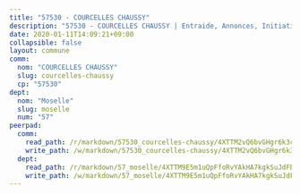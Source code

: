 ```yaml
---
title: "57530 - COURCELLES CHAUSSY"
description: "57530 - COURCELLES CHAUSSY | Entraide, Annonces, Initiatives"
date: 2020-01-11T14:09:21+09:00
collapsible: false
layout: commune
comm:
  nom: "COURCELLES CHAUSSY"
  slug: courcelles-chaussy
  cp: "57530"
dept:
  nom: "Moselle"
  slug: moselle
  num: "57"
peerpad:
  comm:
    read_path: /r/markdown/57530_courcelles-chaussy/4XTTM2vQ6bvGHgr6k3cq8H838rnoKqXVfYkP6AvTYpE7PJQuL
    write_path: /w/markdown/57530_courcelles-chaussy/4XTTM2vQ6bvGHgr6k3cq8H838rnoKqXVfYkP6AvTYpE7PJQuL-K3TgUm5VhMK9x8uqs2fbKVsMtg343FAvTvDV5Hh2Kj9R1YWTanzmNJCV68PDA7GhRKTGDkjVyYBKFrFPwY9XQakogqNVdvMfnmsoZ9m5JuDFzzh2Y9khCAGVPEp5YZqrt1fHEUaJ
  dept:
    read_path: /r/markdown/57_moselle/4XTTM9E5m1uQpFfoRvYAkHA7kgkSuJdFBSCmoLnZ6YvxmqAKj
    write_path: /w/markdown/57_moselle/4XTTM9E5m1uQpFfoRvYAkHA7kgkSuJdFBSCmoLnZ6YvxmqAKj-K3TgTxpsRhjGfb3pJqDaX4rYTLkyLoK3BLA4awBfhTSCoyNhResrhhmfsEF8aKnccedt5XoBzWeRYfKxQxNKv71ETcpGharLRE7rdgTKY3uSaW3Du2dz8v23YEY268mfYmweTFnR
---
```


